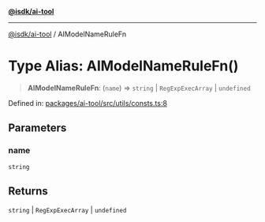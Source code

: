 [**@isdk/ai-tool**](../README.md)

***

[@isdk/ai-tool](../globals.md) / AIModelNameRuleFn

# Type Alias: AIModelNameRuleFn()

> **AIModelNameRuleFn**: (`name`) => `string` \| `RegExpExecArray` \| `undefined`

Defined in: [packages/ai-tool/src/utils/consts.ts:8](https://github.com/isdk/ai-tool.js/blob/62dd65284e1c50d2e8546a14ae292154369bdb2c/src/utils/consts.ts#L8)

## Parameters

### name

`string`

## Returns

`string` \| `RegExpExecArray` \| `undefined`
